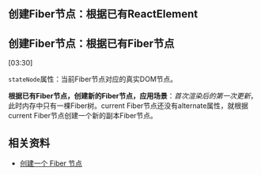 
## 创建Fiber节点：根据已有ReactElement


## 创建Fiber节点：根据已有Fiber节点
[03:30]

`stateNode`属性：当前Fiber节点对应的真实DOM节点。

**根据已有Fiber节点，创建新的Fiber节点，应用场景**：*首次渲染后的第一次更新*，此时内存中只有一棵Fiber树。current Fiber节点还没有alternate属性，就根据current Fiber节点创建一个新的副本Fiber节点。

## 相关资料
- [创建一个 Fiber 节点](https://www.bilibili.com/video/BV1C9gDeNEzF/?share_source=copy_web&vd_source=9c1e19a73fa7bd23bb37aa8d7467d862)

